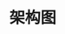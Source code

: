 

# 架构图

<!-- 
软件架构质量属性（一）
https://blog.csdn.net/trecn001/article/details/93721030
-->


<!-- 
亿级流量架构之资源隔离思路与方法
https://mp.weixin.qq.com/s/Gd6l0YWUQCD4cDpN1q80ig

架构图
https://mp.weixin.qq.com/s/trmQjxfshsnnIJqNY7szqQ
 工作两三年了，整不明白架构图都画啥？ 
 https://mp.weixin.qq.com/s/50574gVPP8dcvzVheXCgMw


部署多可用区异地灾备
组建多地域混合云架构



* 集群环境规划
    * 操作系统的选型
    * 磁盘规划
    * 磁盘容量规划
    * 内存规划
    * CPU规划
    * 带宽规划


想看看我们万亿级数据的存储架构，是怎么设计的吗？ 
https://mp.weixin.qq.com/s/f19qSsQS6Cn7--iAA1TYNA

-->


<!-- 

https://baike.baidu.com/item/UML%E5%9B%BE/6963758?ms=1&rid=10776198502112736869
https://blog.csdn.net/hit_the_lights/article/details/80558508

https://baike.baidu.com/item/%E7%BB%9F%E4%B8%80%E5%BB%BA%E6%A8%A1%E8%AF%AD%E8%A8%80/3160571?fromtitle=UML&fromid=446747&fr=aladdin&ms=1&rid=10776198502112736869

  几分钟几张图教你学会如何使用UML 
https://mp.weixin.qq.com/s?__biz=MzAwMjk5Mjk3Mw==&mid=2247484207&idx=1&sn=9bb4fc741975e2f21608d23dc43063eb&chksm=9ac0bd0dadb7341b3c63ba5b0550ae69832f7ce2d9b5b42b58d6b7078229d48b8ad1a973deaf&scene=21#wechat_redirect

 手把手教你画架构图，看一次就会了！
https://mp.weixin.qq.com/s?__biz=MzA3MjMwMzg2Nw==&mid=2247485328&idx=1&sn=95d71ffb1e4142dbd770c1c2ec85be4e&chksm=9f211204a8569b12435c14871d360b6ae6623583d0b9c66623b219ab31a5c9ddeb3df3af5217&mpshare=1&scene=1&srcid=&sharer_sharetime=1574232815465&sharer_shareid=b256218ead787d58e0b58614a973d00d&key=0fd7b4fa2fb2f076851b3279b741bcd72b9ed4740c8fb887a26e2e56a187c0a436b0a67f13497a5cf16abc2845e1284a64908962faf3fc1574d137fd70c4bf53a02e09bc32d709dda3af98b703fa18b0&ascene=1&uin=MTE1MTYxNzY2MQ%3D%3D&devicetype=Windows+10&version=62070152&lang=zh_CN&pass_ticket=WfLUVSCdR759nVfSaPrEbDJ5pQBJLzYUdmc8DOJ9hHJHHUoxvw5vHgy0hzLZZoMW

-->

<!--
UML 规范
https://mp.weixin.qq.com/s?__biz=MzU2MTI4MjI0MQ==&mid=2247486248&idx=1&sn=e4cf84c9dd18c3d2ab893c5877c57f2e&chksm=fc7a6686cb0def901f34f70913aa4890fd567eb96b193aa6003019323a12d43060a829c6132e&mpshare=1&scene=1&srcid=&key=f7a27f56e40270208add09b9a3c65d80c2ac1b94ee4aade7f7d73e64f3322aea969ac45cc13d8fafe875aee2baa819006bbb1bf8ce0cab20c053cf6dc3b46d2c7daa2e83f0ca373f23a64f410ff5ab07&ascene=1&uin=MTE1MTYxNzY2MQ%3D%3D&devicetype=Windows+10&version=62060739&lang=zh_CN&pass_ticket=BNKYmI1tNowiVhznjogMkwIplgDfHGv1yoB2tKc%2FB0MtyhDIAJGhc5EsUwxxAE3o
从IDEA角度来看懂UML图 
 https://mp.weixin.qq.com/s?__biz=MzIzMzgxOTQ5NA==&mid=2247488511&idx=1&sn=6216f655bbca36017952b510d89b0703&chksm=e8fe8ff6df8906e05d56895cebd41b82570d270cb459ea0b3795db0a445a7f6e505c92ee3787&mpshare=1&scene=1&srcid=&sharer_sharetime=1568161413992&sharer_shareid=b256218ead787d58e0b58614a973d00d&key=f394366f6bc7d2c5e0eee1810e0edda7a316daf5d922d1d76c3d887cc3a863c30d481e3c2c8e5cb78f79aab98734bc65a2f4c81b232fc7606fd70203e96afc0b569233b224732d2fd28ebbd27eee620f&ascene=1&uin=MTE1MTYxNzY2MQ%3D%3D&devicetype=Windows+10&version=62060844&lang=zh_CN&pass_ticket=ox7H9ybM%2FIl4L8AHb3uC8S26kM3ApuWhuUEwxVIgoRqXEvhiSBRtYtEhDCBYnTcF

-->

<!-- 

[系统稳定性建设]()  
10个有意思的架构问题！
https://mp.weixin.qq.com/s/0IyRzXGzgSKyBBclB96xww

 一个复杂系统的拆分改造实践！ 
 https://mp.weixin.qq.com/s/OSAxKO6tddY4TucRADqOiQ
-->